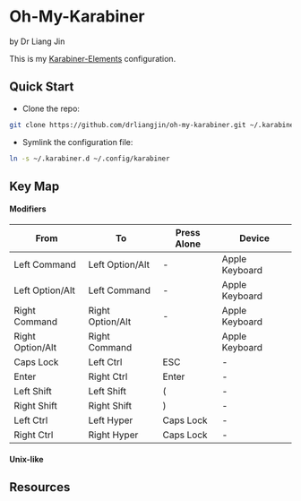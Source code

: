 # Oh-My-Karabiner
by Dr Liang Jin

This is my [Karabiner-Elements](https://pqrs.org/osx/karabiner/) configuration.

## Quick Start

- Clone the repo:
```bash
git clone https://github.com/drliangjin/oh-my-karabiner.git ~/.karabiner.d
```
- Symlink the configuration file:
```bash
ln -s ~/.karabiner.d ~/.config/karabiner
```

## Key Map
#### Modifiers
| From             | To               | Press Alone | Device         |
|------------------|------------------|-------------|----------------|
| Left Command     | Left Option/Alt  | -           | Apple Keyboard |
| Left Option/Alt  | Left Command     | -           | Apple Keyboard |
| Right Command    | Right Option/Alt | -           | Apple Keyboard |
| Right Option/Alt | Right Command    |             | Apple Keyboard |
| Caps Lock        | Left Ctrl        | ESC         | -              |
| Enter            | Right Ctrl       | Enter       | -              |
| Left Shift       | Left Shift       | (           | -              |
| Right Shift      | Right Shift      | )           | -              |
| Left Ctrl        | Left Hyper       | Caps Lock   | -              |
| Right Ctrl       | Right Hyper      | Caps Lock   | -              |

#### Unix-like

## Resources
